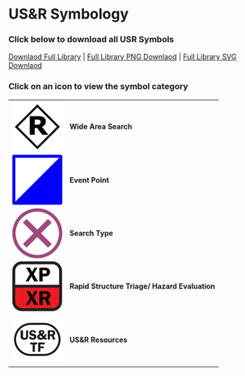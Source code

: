 # US&R Symbology
### Click below to download all USR Symbols<br>
<a href="https://github.com/NAPSG/USR-Symbology/raw/main/usrsymbology_full_lib.zip">Downlaod Full Library</a> | <a href="https://github.com/NAPSG/USR-Symbology/raw/main/usrsymbols_png.zip">Full Library PNG Downlaod</a> | <a href="https://github.com/NAPSG/USR-Symbology/raw/main/usrsymbols_svg.zip">Full Library SVG Downlaod</a>


### Click on an icon to view the symbol category
|            |                     |
| ---------- | ------------------- | 
| <a href="https://github.com/NAPSG/USR-Symbology/tree/main/Wide%20Area%20Search"><img src="https://raw.githubusercontent.com/NAPSG/USR-Symbology/main/Wide%20Area%20Search/Search%20Human%20Interaction/SVGs/USR_WideAreaSearch_SearchHumanInteractions_Rescued.svg" align="center" width="100px"/></a> | **Wide Area Search** <br> |
| <a href="https://github.com/NAPSG/USR-Symbology/tree/main/Event%20Point"><img src="https://raw.githubusercontent.com/NAPSG/USR-Symbology/main/Event%20Point/SVGs/USR_EventPoint_OtherIncidentSupport_IncidentCommandPost.svg" align="center" width="100px"/></a> | **Event Point** <br> |
| <a href="https://github.com/NAPSG/USR-Symbology/tree/main/Waypoint%20Search%20Type"><img src="https://raw.githubusercontent.com/NAPSG/USR-Symbology/main/Waypoint%20Search%20Type/SVGs/USR_WaypointSearchType_Targeted.svg" align="center" width="100px"/></a> | **Search Type** <br> |
| <a href="https://github.com/NAPSG/USR-Symbology/tree/main/Rapid%20Structure%20Triage%20and%20Hazard%20Evaluation"><img src="https://raw.githubusercontent.com/NAPSG/USR-Symbology/main/Rapid%20Structure%20Triage%20and%20Hazard%20Evaluation/Rapid%20Structure%20Triage/SVGs/USR_RapidStructureTriage_HighProbabilityHighRisk.svg" align="center" width="100px"/></a> | **Rapid Structure Triage/ Hazard Evaluation** <br> |
| <a href="https://github.com/NAPSG/USR-Symbology/tree/main/Resource"><img src="https://raw.githubusercontent.com/NAPSG/USR-Symbology/main/Resource/SVGs/USR_Resource_USRTaskForce.svg" align="center" width="100px"/></a> | **US&R Resources** <br> |
